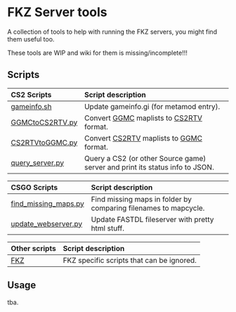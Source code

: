 # FKZ Server tools

A collection of tools to help with running the FKZ servers, you might find them useful too.

These tools are WIP and wiki for them is missing/incomplete!!!

## Scripts

| CS2 Scripts                            | Script description                                                                                                                  |
| :------------------------------------- | :---------------------------------------------------------------------------------------------------------------------------------- |
| [gameinfo.sh](CS2/gameinfo.sh)         | Update gameinfo.gi (for metamod entry).                                                                                             |
| [GGMCtoCS2RTV.py](CS2/GGMCtoCS2RTV.py) | Convert [GGMC](https://github.com/ssypchenko/GG1MapChooser) maplists to [CS2RTV](https://github.com/Oz-Lin/cs2-rockthevote) format. |
| [CS2RTVtoGGMC.py](CS2/CS2RTVtoGGMC.py) | Convert [CS2RTV](https://github.com/Oz-Lin/cs2-rockthevote) maplists to [GGMC](https://github.com/ssypchenko/GG1MapChooser) format. |
| [query_server.py](CS2/query_server.py)     | Query a CS2 (or other Source game) server and print its status info to JSON.                                                    |

| CSGO Scripts                                      | Script description                                                           |
| :------------------------------------------------ | :--------------------------------------------------------------------------- |
| [find_missing_maps.py](CSGO/find_missing_maps.py) | Find missing maps in folder by comparing filenames to mapcycle.              |
| [update_webserver.py](CSGO/update_webserver.py)   | Update FASTDL fileserver with pretty html stuff.                             |

| Other scripts | Script description                        |
| :------------ | :---------------------------------------- |
| [FKZ](FKZ)    | FKZ specific scripts that can be ignored. |

## Usage

tba.
